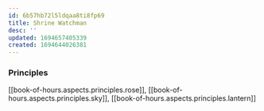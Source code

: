 ```yaml
---
id: 6b57hb72l5ldqaa8ti8fp69
title: Shrine Watchman
desc: ''
updated: 1694657405339
created: 1694644026381
---
```



### Principles

[[book-of-hours.aspects.principles.rose]], [[book-of-hours.aspects.principles.sky]], [[book-of-hours.aspects.principles.lantern]]  
